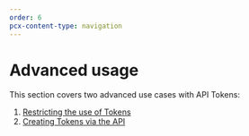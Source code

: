 ```yaml
---
order: 6
pcx-content-type: navigation
---
```


# Advanced usage

This section covers two advanced use cases with API Tokens:

1. [Restricting the use of Tokens](/tokens/advanced/restrictions)
2. [Creating Tokens via the API](/tokens/advanced/api)
